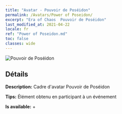 ```yaml
---
title: "Avatar - Pouvoir de Poséidon"
permalink: /Avatars/Power of Poseidon/
excerpt: "Era of Chaos  Pouvoir de Poséidon"
last_modified_at: 2021-04-22
locale: fr
ref: "Power of Poseidon.md"
toc: false
classes: wide
---
```

 ![Pouvoir de Poséidon](/images/a/avatarFrame_82.png)

## Détails

 **Description:** Cadre d'avatar Pouvoir de Poséidon 

 **Tips:** Élément obtenu en participant à un événement 

 **Is available:**  + 

